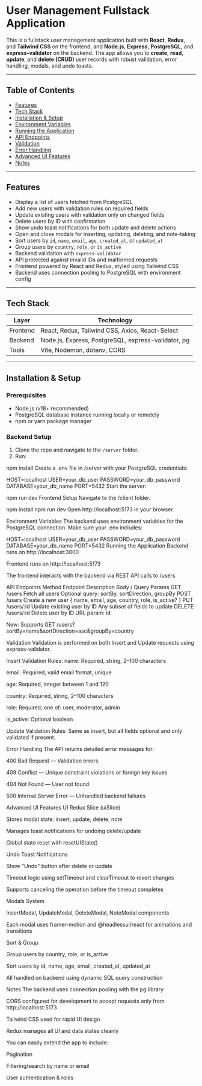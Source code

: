 # User Management Fullstack Application

This is a fullstack user management application built with **React**, **Redux**, and **Tailwind CSS** on the frontend, and **Node.js**, **Express**, **PostgreSQL**, and **express-validator** on the backend. The app allows you to **create**, **read**, **update**, and **delete (CRUD)** user records with robust validation, error handling, modals, and undo toasts.

---

## Table of Contents

- [Features](#features)  
- [Tech Stack](#tech-stack)  
- [Installation & Setup](#installation--setup)  
- [Environment Variables](#environment-variables)  
- [Running the Application](#running-the-application)  
- [API Endpoints](#api-endpoints)  
- [Validation](#validation)  
- [Error Handling](#error-handling)  
- [Advanced UI Features](#advanced-ui-features)
- [Notes](#notes)  

---

## Features

- Display a list of users fetched from PostgreSQL
- Add new users with validation rules on required fields
- Update existing users with validation only on changed fields
- Delete users by ID with confirmation
- Show undo toast notifications for both update and delete actions
- Open and close modals for inserting, updating, deleting, and note-taking
- Sort users by `id`, `name`, `email`, `age`, `created_at`, or `updated_at`
- Group users by `country`, `role`, or `is_active`
- Backend validation with `express-validator`
- API protected against invalid IDs and malformed requests
- Frontend powered by React and Redux, styled using Tailwind CSS
- Backend uses connection pooling to PostgreSQL with environment config

---

## Tech Stack

| Layer     | Technology                                         |
|-----------|----------------------------------------------------|
| Frontend  | React, Redux, Tailwind CSS, Axios, React-Select    |
| Backend   | Node.js, Express, PostgreSQL, express-validator, pg|
| Tools     | Vite, Nodemon, dotenv, CORS                        |

---

## Installation & Setup

### Prerequisites

- Node.js (v18+ recommended)
- PostgreSQL database instance running locally or remotely
- npm or yarn package manager

### Backend Setup

1. Clone the repo and navigate to the `/server` folder.
2. Run:

npm install
Create a .env file in /server with your PostgreSQL credentials:

HOST=localhost
USER=your_db_user
PASSWORD=your_db_password
DATABASE=your_db_name
PORT=5432
Start the server:

npm run dev
Frontend Setup
Navigate to the /client folder.

npm install
npm run dev
Open http://localhost:5173 in your browser.

Environment Variables
The backend uses environment variables for the PostgreSQL connection. Make sure your .env includes:

HOST=localhost
USER=your_db_user
PASSWORD=your_db_password
DATABASE=your_db_name
PORT=5432
Running the Application
Backend runs on http://localhost:3000

Frontend runs on http://localhost:5173

The frontend interacts with the backend via REST API calls to /users

API Endpoints
Method	Endpoint	Description	Body / Query Params
GET	/users	Fetch all users	Optional query: sortBy, sortDirection, groupBy
POST	/users	Create a new user	{ name, email, age, country, role, is_active? }
PUT	/users/:id	Update existing user by ID	Any subset of fields to update
DELETE	/users/:id	Delete user by ID	URL param: id

New: Supports GET /users?sortBy=name&sortDirection=asc&groupBy=country

Validation
Validation is performed on both Insert and Update requests using express-validator.

Insert Validation Rules:
name: Required, string, 2–100 characters

email: Required, valid email format, unique

age: Required, integer between 1 and 120

country: Required, string, 2–100 characters

role: Required, one of: user, moderator, admin

is_active: Optional boolean

Update Validation Rules:
Same as insert, but all fields optional and only validated if present.

Error Handling
The API returns detailed error messages for:

400 Bad Request — Validation errors

409 Conflict — Unique constraint violations or foreign key issues

404 Not Found — User not found

500 Internal Server Error — Unhandled backend failures

Advanced UI Features
UI Redux Slice (uiSlice)

Stores modal state: insert, update, delete, note

Manages toast notifications for undoing delete/update

Global state reset with resetUIState()

Undo Toast Notifications

Show "Undo" button after delete or update

Timeout logic using setTimeout and clearTimeout to revert changes

Supports canceling the operation before the timeout completes

Modals System

InsertModal, UpdateModal, DeleteModal, NoteModal components

Each modal uses framer-motion and @headlessui/react for animations and transitions

Sort & Group

Group users by country, role, or is_active

Sort users by id, name, age, email, created_at, updated_at

All handled on backend using dynamic SQL query construction

Notes
The backend uses connection pooling with the pg library

CORS configured for development to accept requests only from http://localhost:5173

Tailwind CSS used for rapid UI design

Redux manages all UI and data states cleanly

You can easily extend the app to include:

Pagination

Filtering/search by name or email

User authentication & roles
